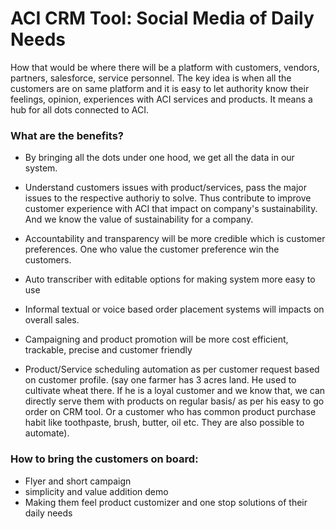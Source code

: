 # ACI CRM Tool: Social Media of Daily Needs

How that would be where there will be a platform with customers, vendors, partners, salesforce, service personnel. The key idea is when all the customers are on same platform and it is easy to let authority know their feelings, opinion, experiences with ACI services and products. It means a hub for all dots connected to ACI. 


### What are the benefits?

- By bringing all the dots under one hood, we get all the data in our system. 

- Understand customers issues with product/services, pass the major issues to the respective authoriy to solve. Thus contribute to improve customer experience with ACI that impact on company's sustainability. And we know the value of sustainability for a company.  

- Accountability and transparency will be more credible which is customer preferences. One who value the customer preference win the customers.

- Auto transcriber with editable options for making system more easy to use

- Informal textual or voice based order placement systems will impacts on overall sales. 

- Campaigning and product promotion will be more cost efficient, trackable, precise and customer friendly

- Product/Service scheduling automation as per customer request based on customer profile. (say one farmer has 3 acres land. He used to cultivate wheat there. If he is a loyal customer and we know that, we can directly serve them with products on regular basis/ as per his easy to go order on CRM tool. Or a customer who has common product purchase habit like toothpaste, brush, butter, oil etc. They are also possible to automate).


### How to bring the customers on board:

- Flyer and short campaign
- simplicity and value addition demo
- Making them feel product customizer and one stop solutions of their daily needs
